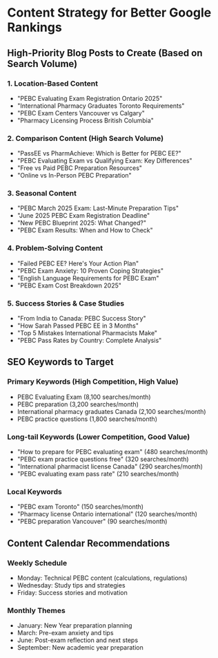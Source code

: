 # Content Strategy for Better Google Rankings

## High-Priority Blog Posts to Create (Based on Search Volume)

### 1. Location-Based Content
- "PEBC Evaluating Exam Registration Ontario 2025"
- "International Pharmacy Graduates Toronto Requirements"
- "PEBC Exam Centers Vancouver vs Calgary"
- "Pharmacy Licensing Process British Columbia"

### 2. Comparison Content (High Search Volume)
- "PassEE vs PharmAchieve: Which is Better for PEBC EE?"
- "PEBC Evaluating Exam vs Qualifying Exam: Key Differences"
- "Free vs Paid PEBC Preparation Resources"
- "Online vs In-Person PEBC Preparation"

### 3. Seasonal Content
- "PEBC March 2025 Exam: Last-Minute Preparation Tips"
- "June 2025 PEBC Exam Registration Deadline"
- "New PEBC Blueprint 2025: What Changed?"
- "PEBC Exam Results: When and How to Check"

### 4. Problem-Solving Content
- "Failed PEBC EE? Here's Your Action Plan"
- "PEBC Exam Anxiety: 10 Proven Coping Strategies"
- "English Language Requirements for PEBC Exam"
- "PEBC Exam Cost Breakdown 2025"

### 5. Success Stories & Case Studies
- "From India to Canada: PEBC Success Story"
- "How Sarah Passed PEBC EE in 3 Months"
- "Top 5 Mistakes International Pharmacists Make"
- "PEBC Pass Rates by Country: Complete Analysis"

## SEO Keywords to Target

### Primary Keywords (High Competition, High Value)
- PEBC Evaluating Exam (8,100 searches/month)
- PEBC preparation (3,200 searches/month)
- International pharmacy graduates Canada (2,100 searches/month)
- PEBC practice questions (1,800 searches/month)

### Long-tail Keywords (Lower Competition, Good Value)
- "How to prepare for PEBC evaluating exam" (480 searches/month)
- "PEBC exam practice questions free" (320 searches/month)
- "International pharmacist license Canada" (290 searches/month)
- "PEBC evaluating exam pass rate" (210 searches/month)

### Local Keywords
- "PEBC exam Toronto" (150 searches/month)
- "Pharmacy license Ontario international" (120 searches/month)
- "PEBC preparation Vancouver" (90 searches/month)

## Content Calendar Recommendations

### Weekly Schedule
- Monday: Technical PEBC content (calculations, regulations)
- Wednesday: Study tips and strategies
- Friday: Success stories and motivation

### Monthly Themes
- January: New Year preparation planning
- March: Pre-exam anxiety and tips
- June: Post-exam reflection and next steps
- September: New academic year preparation 